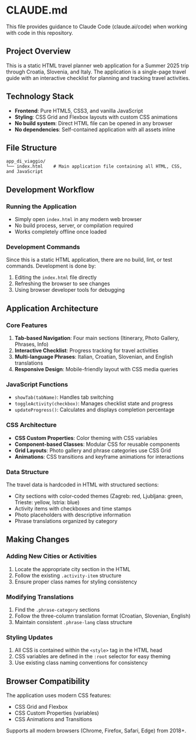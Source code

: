 # CLAUDE.md

This file provides guidance to Claude Code (claude.ai/code) when working with code in this repository.

## Project Overview

This is a static HTML travel planner web application for a Summer 2025 trip through Croatia, Slovenia, and Italy. The application is a single-page travel guide with an interactive checklist for planning and tracking travel activities.

## Technology Stack

- **Frontend**: Pure HTML5, CSS3, and vanilla JavaScript
- **Styling**: CSS Grid and Flexbox layouts with custom CSS animations
- **No build system**: Direct HTML file can be opened in any browser
- **No dependencies**: Self-contained application with all assets inline

## File Structure

```
app_di_viaggio/
└── index.html    # Main application file containing all HTML, CSS, and JavaScript
```

## Development Workflow

### Running the Application
- Simply open `index.html` in any modern web browser
- No build process, server, or compilation required
- Works completely offline once loaded

### Development Commands
Since this is a static HTML application, there are no build, lint, or test commands. Development is done by:
1. Editing the `index.html` file directly
2. Refreshing the browser to see changes
3. Using browser developer tools for debugging

## Application Architecture

### Core Features
1. **Tab-based Navigation**: Four main sections (Itinerary, Photo Gallery, Phrases, Info)
2. **Interactive Checklist**: Progress tracking for travel activities
3. **Multi-language Phrases**: Italian, Croatian, Slovenian, and English translations
4. **Responsive Design**: Mobile-friendly layout with CSS media queries

### JavaScript Functions
- `showTab(tabName)`: Handles tab switching
- `toggleActivity(checkbox)`: Manages checklist state and progress
- `updateProgress()`: Calculates and displays completion percentage

### CSS Architecture
- **CSS Custom Properties**: Color theming with CSS variables
- **Component-based Classes**: Modular CSS for reusable components
- **Grid Layouts**: Photo gallery and phrase categories use CSS Grid
- **Animations**: CSS transitions and keyframe animations for interactions

### Data Structure
The travel data is hardcoded in HTML with structured sections:
- City sections with color-coded themes (Zagreb: red, Ljubljana: green, Trieste: yellow, Istria: blue)
- Activity items with checkboxes and time stamps
- Photo placeholders with descriptive information
- Phrase translations organized by category

## Making Changes

### Adding New Cities or Activities
1. Locate the appropriate city section in the HTML
2. Follow the existing `.activity-item` structure
3. Ensure proper class names for styling consistency

### Modifying Translations
1. Find the `.phrase-category` sections
2. Follow the three-column translation format (Croatian, Slovenian, English)
3. Maintain consistent `.phrase-lang` class structure

### Styling Updates
1. All CSS is contained within the `<style>` tag in the HTML head
2. CSS variables are defined in the `:root` selector for easy theming
3. Use existing class naming conventions for consistency

## Browser Compatibility

The application uses modern CSS features:
- CSS Grid and Flexbox
- CSS Custom Properties (variables)
- CSS Animations and Transitions

Supports all modern browsers (Chrome, Firefox, Safari, Edge) from 2018+.